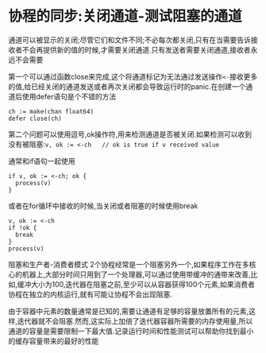 # 协程的同步:关闭通道-测试阻塞的通道
通道可以被显示的关闭;尽管它们和文件不同;不必每次都关闭,只有在当需要告诉接收者不会再提供新的值的时候,才需要关闭通道.只有发送者需要关闭通道,接收者永远不会需要

第一个可以通过函数close来完成,这个将通道标记为无法通过发送操作`<-`接收更多的值,给已经关闭的通道发送或者再次关闭都会导致运行时的panic.在创建一个通道后使用defer语句是个不错的方法
```
ch := make(chan float64)
defer close(ch)
```

第二个问题可以使用逗号,ok操作符,用来检测通道是否被关闭.如果检测可以收到没有被阻塞:`v, ok := <-ch   // ok is true if v received value`

通常和if语句一起使用
```
if v, ok := <-ch; ok {
  process(v)
}
```

或者在for循环中接收的时候,当关闭或者阻塞的时候使用break
```
v, ok := <-ch
if !ok {
  break
}
process(v)
```

阻塞和生产者-消费者模式
2个协程经常是一个阻塞另外一个,如果程序工作在多核心的机器上,大部分时间只用到了一个处理器,可以通过使用带缓冲的通带来改善,比如,缓冲大小为100,迭代器在阻塞之前,至少可以从容器获得100个元素,如果消费者协程在独立的内核运行,就有可能让协程不会出现阻塞.

由于容器中元素的数量通常是已知的,需要让通道有足够的容量放置所有的元素,这样,迭代器就不会阻塞.然而,这实际上加倍了迭代器容器所需要的内存使用量,所以通道的容量是需要限制一下最大值.记录运行时间和性能测试可以帮助你找到最小的缓存容量带来的最好的性能